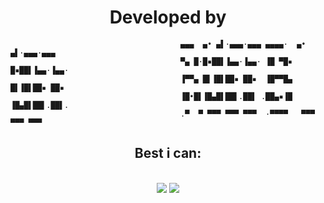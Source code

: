 <h1 align="center">Developed by</h1>

```shell
                                      ▄▄▄  ▄• ▄▌·▄▄▄·▄▄▄ ▄▄▄▄·  ▄• ▄▌·▄▄▄·▄▄▄
                                      ▀▄ █·█▪██▌▐▄▄·▐▄▄· ▐█ ▀█▪ █▪██▌▐▄▄·▐▄▄·
                                      ▐▀▀▄ █▌▐█▌██▪ ██▪  ▐█▀▀█▄ █▌▐█▌██▪ ██▪ 
                                      ▐█•█▌▐█▄█▌██▌.██▌ .██▄▪▐█ ▐█▄█▌██▌.██▌.
                                      .▀  ▀ ▀▀▀ ▀▀▀ ▀▀▀  ·▀▀▀▀   ▀▀▀ ▀▀▀ ▀▀▀ 
```
<h2 align="center">Best i can:</h2>
<br/>
<div align="center">
    <img src="https://skillicons.dev/icons?i=react,html,css,ipfs,discord,github" />
    <img src="https://skillicons.dev/icons?i=solidity,js,ts,py,nodejs,nextjs,express" /><br>
</div>
